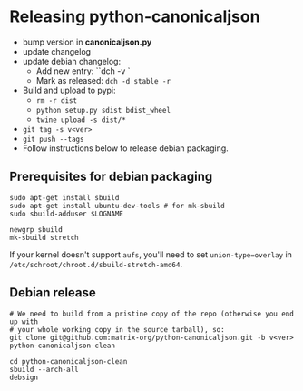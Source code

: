 Releasing python-canonicaljson
==============================

* bump version in __canonicaljson.py__
* update changelog
* update debian changelog:
  * Add new entry: ``dch -v <ver>`
  * Mark as released: `dch -d stable -r`
* Build and upload to pypi:
  * ``rm -r dist``
  * ``python setup.py sdist bdist_wheel``
  * ``twine upload -s dist/*``
* ``git tag -s v<ver>``
* ``git push --tags``
* Follow instructions below to release debian packaging.

Prerequisites for debian packaging
----------------------------------

```
sudo apt-get install sbuild
sudo apt-get install ubuntu-dev-tools # for mk-sbuild
sudo sbuild-adduser $LOGNAME

newgrp sbuild
mk-sbuild stretch
```

If your kernel doesn't support `aufs`, you'll need to set `union-type=overlay`
in `/etc/schroot/chroot.d/sbuild-stretch-amd64`.

Debian release
--------------

```
# We need to build from a pristine copy of the repo (otherwise you end up with
# your whole working copy in the source tarball), so:
git clone git@github.com:matrix-org/python-canonicaljson.git -b v<ver> python-canonicaljson-clean

cd python-canonicaljson-clean
sbuild --arch-all
debsign
```
